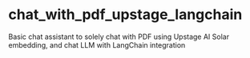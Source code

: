 # chat_with_pdf_upstage_langchain
Basic chat assistant to solely chat with PDF using Upstage AI Solar embedding, and chat LLM with LangChain integration
